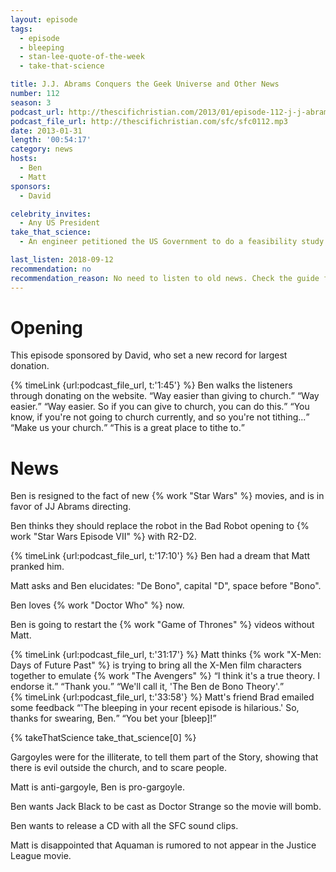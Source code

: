 ```yaml
---
layout: episode
tags:
  - episode
  - bleeping
  - stan-lee-quote-of-the-week
  - take-that-science

title: J.J. Abrams Conquers the Geek Universe and Other News
number: 112
season: 3
podcast_url: http://thescifichristian.com/2013/01/episode-112-j-j-abrams-conquers-the-geek-universe-and-other-news/
podcast_file_url: http://thescifichristian.com/sfc/sfc0112.mp3
date: 2013-01-31
length: '00:54:17'
category: news
hosts:
  - Ben
  - Matt
sponsors:
  - David

celebrity_invites: 
  - Any US President
take_that_science:
  - An engineer petitioned the US Government to do a feasibility study on building a Starship Enterprise

last_listen: 2018-09-12
recommendation: no
recommendation_reason: No need to listen to old news. Check the guide for what's interesting in hindsight.
---
```

# Opening
This episode sponsored by David, who set a new record for largest donation. 

<div class="quote">
  {% timeLink {url:podcast_file_url, t:'1:45'} %}
  <span class="quote-context is-size-6">Ben walks the listeners through donating on the website.</span>
  <q class="ben">Way easier than giving to church.</q>
  <q class="matt">Way easier.</q>
  <q class="ben">Way easier. So if you can give to church, you can do this.</q>
  <q class="matt">You know, if you're not going to church currently, and so you're not tithing...</q>
  <q class="ben">Make us your church.</q>
  <q class="matt">This is a great place to tithe to.</q>
</div>



# News
Ben is resigned to the fact of new {% work "Star Wars" %} movies, and is in favor of JJ Abrams directing.

Ben thinks they should replace the robot in the Bad Robot opening to {% work "Star Wars Episode VII" %} with R2-D2.

{% timeLink {url:podcast_file_url, t:'17:10'} %} Ben had a dream that Matt pranked him.

Matt asks and Ben elucidates: "De Bono", capital "D", space before "Bono".

Ben loves {% work "Doctor Who" %} now.

Ben is going to restart the {% work "Game of Thrones" %} videos without Matt. 

<div class="quote">
  {% timeLink {url:podcast_file_url, t:'31:17'} %}
  <span class="quote-context is-size-6">Matt thinks {% work "X-Men: Days of Future Past" %} is trying to bring all the X-Men film characters together to emulate {% work "The Avengers" %}</span>
  <q class="ben">I think it's a true theory. I endorse it.</q>
  <q class="matt">Thank you.</q>
  <q class="matt">We'll call it, 'The Ben de Bono Theory'.</q>
</div>

<div class="quote">
  {% timeLink {url:podcast_file_url, t:'33:58'} %}
  <span class="quote-context is-size-6">Matt's friend Brad emailed some feedback</span>
  <q class="matt">'The bleeping in your recent episode is hilarious.' So, thanks for swearing, Ben.</q>
  <q class="ben">You bet your [bleep]!</q>
</div>

{% takeThatScience take_that_science[0] %}

Gargoyles were for the illiterate, to tell them part of the Story, showing that there is evil outside the church, and to scare people.

Matt is anti-gargoyle, Ben is pro-gargoyle.

Ben wants Jack Black to be cast as Doctor Strange so the movie will bomb.

Ben wants to release a CD with all the SFC sound clips. 

Matt is disappointed that Aquaman is rumored to not appear in the Justice League movie.